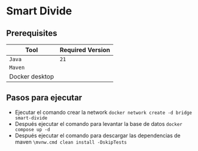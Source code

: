 # Smart Divide

## Prerequisites

| Tool           | Required Version |
|----------------|------------------|
| `Java`         | `21`     |
| `Maven`       |  |
| Docker desktop | |

## Pasos para ejecutar

- Ejecutar el comando crear la network
`docker network create -d bridge smart-divide`
- Después ejecutar el comando para levantar la base de datos
`docker compose up -d`
- Después ejecutar el comando para descargar las dependencias de maven
`\mvnw.cmd clean install -DskipTests`